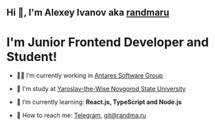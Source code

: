 ## Hi 👋, I'm Alexey Ivanov aka [randmaru](http://github.com/randmaru)

# I'm Junior Frontend Developer and Student!

- 👨‍💼 I’m currently working in [Antares Software Group](http://github.com/Antares-Software)

- 🏫 I'm study at [Yaroslav-the-Wise Novgorod State University](http://novsu.ru)

- 📖 I’m currently learning: **React.js, TypeScript and Node.js**

- 📧 How to reach me: [Telegram](http://t.me/randmaru), git@randma.ru
